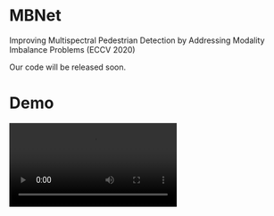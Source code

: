 # MBNet
Improving Multispectral Pedestrian Detection by Addressing Modality Imbalance Problems (ECCV 2020)

Our code will be released soon.
# Demo

![Alt Text](https://media.giphy.com/media/QZsdoFztOpBLCF587w/giphy.mp4) 
